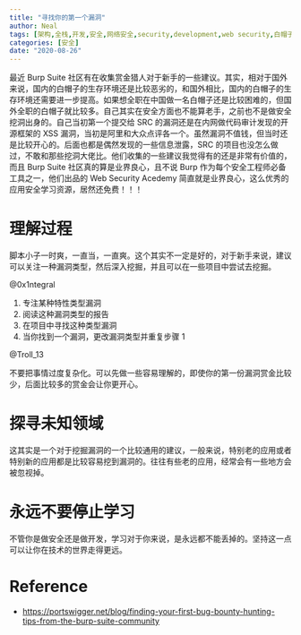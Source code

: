 ```yaml
---
title: "寻找你的第一个漏洞"
author: Neal
tags: [架构,全栈,开发,安全,网络安全,security,development,web security,白帽子,bug hunter,]
categories: [安全]
date: "2020-08-26" 
---
```


最近 Burp Suite 社区有在收集赏金猎人对于新手的一些建议。其实，相对于国外来说，国内的白帽子的生存环境还是比较恶劣的，和国外相比，国内的白帽子的生存环境还需要进一步提高。如果想全职在中国做一名白帽子还是比较困难的，但国外全职的白帽子就比较多。自己其实在安全方面也不能算老手，之前也不是做安全挖洞出身的。自己当初第一个提交给 SRC 的漏洞还是在内网做代码审计发现的开源框架的 XSS 漏洞，当初是阿里和大众点评各一个。虽然漏洞不值钱，但当时还是比较开心的。后面也都是偶然发现的一些信息泄露，SRC 的项目也没怎么做过，不敢和那些挖洞大佬比。他们收集的一些建议我觉得有的还是非常有价值的，而且 Burp Suite 社区真的算是业界良心，且不说 Burp 作为每个安全工程师必备工具之一，他们出品的 Web Security Acedemy 简直就是业界良心，这么优秀的应用安全学习资源，居然还免费！！！

# 理解过程

脚本小子一时爽，一直当，一直爽。这个其实不一定是好的，对于新手来说，建议可以关注一种漏洞类型，然后深入挖掘，并且可以在一些项目中尝试去挖掘。

@0x1ntegral

1. 专注某种特性类型漏洞
2. 阅读这种漏洞类型的报告
3. 在项目中寻找这种类型漏洞
4. 当你找到一个漏洞，更改漏洞类型并重复步骤 1

@Troll_13

不要把事情过度复杂化。可以先做一些容易理解的，即使你的第一份漏洞赏金比较少，后面比较多的赏金会让你更开心。

# 探寻未知领域

这其实是一个对于挖掘漏洞的一个比较通用的建议，一般来说，特别老的应用或者特别新的应用都是比较容易挖到漏洞的。往往有些老的应用，经常会有一些地方会被忽视掉。

# 永远不要停止学习

不管你是做安全还是做开发，学习对于你来说，是永远都不能丢掉的。坚持这一点可以让你在技术的世界走得更远。

# Reference

* https://portswigger.net/blog/finding-your-first-bug-bounty-hunting-tips-from-the-burp-suite-community